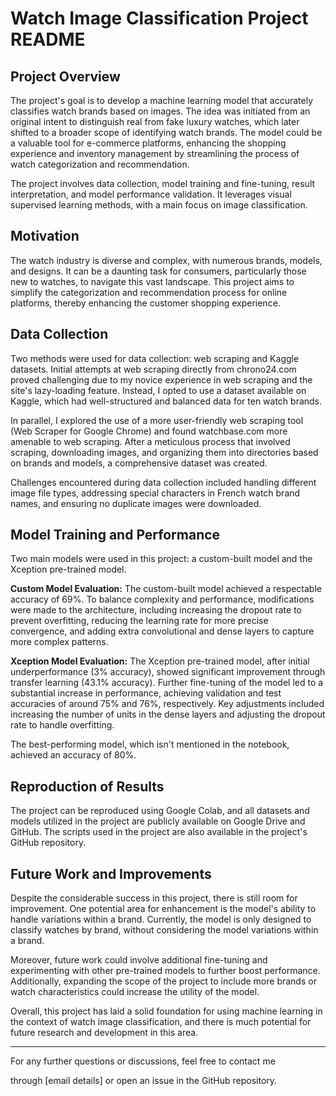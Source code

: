 # Watch Image Classification Project README

## Project Overview

The project's goal is to develop a machine learning model that accurately classifies watch brands based on images. The idea was initiated from an original intent to distinguish real from fake luxury watches, which later shifted to a broader scope of identifying watch brands. The model could be a valuable tool for e-commerce platforms, enhancing the shopping experience and inventory management by streamlining the process of watch categorization and recommendation.

The project involves data collection, model training and fine-tuning, result interpretation, and model performance validation. It leverages visual supervised learning methods, with a main focus on image classification.

## Motivation

The watch industry is diverse and complex, with numerous brands, models, and designs. It can be a daunting task for consumers, particularly those new to watches, to navigate this vast landscape. This project aims to simplify the categorization and recommendation process for online platforms, thereby enhancing the customer shopping experience.

## Data Collection

Two methods were used for data collection: web scraping and Kaggle datasets. Initial attempts at web scraping directly from chrono24.com proved challenging due to my novice experience in web scraping and the site's lazy-loading feature. Instead, I opted to use a dataset available on Kaggle, which had well-structured and balanced data for ten watch brands.

In parallel, I explored the use of a more user-friendly web scraping tool (Web Scraper for Google Chrome) and found watchbase.com more amenable to web scraping. After a meticulous process that involved scraping, downloading images, and organizing them into directories based on brands and models, a comprehensive dataset was created. 

Challenges encountered during data collection included handling different image file types, addressing special characters in French watch brand names, and ensuring no duplicate images were downloaded.

## Model Training and Performance

Two main models were used in this project: a custom-built model and the Xception pre-trained model.

**Custom Model Evaluation:**
The custom-built model achieved a respectable accuracy of 69%. To balance complexity and performance, modifications were made to the architecture, including increasing the dropout rate to prevent overfitting, reducing the learning rate for more precise convergence, and adding extra convolutional and dense layers to capture more complex patterns.

**Xception Model Evaluation:**
The Xception pre-trained model, after initial underperformance (3% accuracy), showed significant improvement through transfer learning (43.1% accuracy). Further fine-tuning of the model led to a substantial increase in performance, achieving validation and test accuracies of around 75% and 76%, respectively. Key adjustments included increasing the number of units in the dense layers and adjusting the dropout rate to handle overfitting.

The best-performing model, which isn't mentioned in the notebook, achieved an accuracy of 80%.

## Reproduction of Results

The project can be reproduced using Google Colab, and all datasets and models utilized in the project are publicly available on Google Drive and GitHub. The scripts used in the project are also available in the project's GitHub repository.

## Future Work and Improvements

Despite the considerable success in this project, there is still room for improvement. One potential area for enhancement is the model's ability to handle variations within a brand. Currently, the model is only designed to classify watches by brand, without considering the model variations within a brand.

Moreover, future work could involve additional fine-tuning and experimenting with other pre-trained models to further boost performance. Additionally, expanding the scope of the project to include more brands or watch characteristics could increase the utility of the model.

Overall, this project has laid a solid foundation for using machine learning in the context of watch image classification, and there is much potential for future research and development in this area.

---

For any further questions or discussions, feel free to contact me

 through [email details] or open an issue in the GitHub repository.
